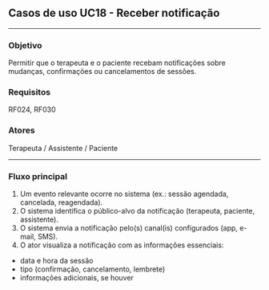 ## Casos de uso UC18 - Receber notificação

---

### Objetivo  
Permitir que o terapeuta e o paciente recebam notificações sobre mudanças, confirmações ou cancelamentos de sessões.

### Requisitos  
RF024, RF030

### Atores  
Terapeuta / Assistente / Paciente

---

### Fluxo principal  

1. Um evento relevante ocorre no sistema (ex.: sessão agendada, cancelada, reagendada).
2. O sistema identifica o público-alvo da notificação (terapeuta, paciente, assistente). 
3. O sistema envia a notificação pelo(s) canal(is) configurados (app, e-mail, SMS).
4. O ator visualiza a notificação com as informações essenciais:
- data e hora da sessão
- tipo (confirmação, cancelamento, lembrete)
- informações adicionais, se houver
